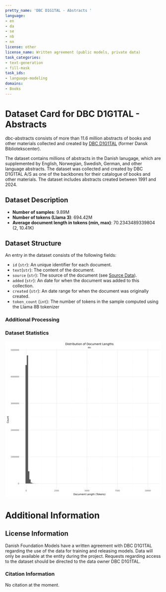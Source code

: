 ```yaml
---
pretty_name: 'DBC D1G1TAL - Abstracts '
language:
- en
- da
- se
- nb
- nn
license: other
license_name: Written agreement (public models, private data)
task_categories:
- text-generation
- fill-mask
task_ids:
- language-modeling
domains:
- Books
---
```


# Dataset Card for DBC D1G1TAL - Abstracts 

<!-- START-SHORT DESCRIPTION -->
dbc-abstracts consists of more than 11.6 million abstracts of books and other materials collected and created by [DBC D1G1TAL](https://dbcdigital.dk/) (former Dansk Bibliotekscenter).
<!-- END-SHORT DESCRIPTION -->

The dataset contains millions of abstracts in the Danish lanugage, which are supplemented by English, Norwegian, Swedish, German, and other language abstracts.
The dataset was collected and created by DBC D1G1TAL A/S as one of the backbones for their catalogue of books and other materials.
The dataset includes abstracts created between 1991 and 2024.




## Dataset Description

<!-- START-DESC-STATS -->
- **Number of samples**: 9.89M
- **Number of tokens (Llama 3)**: 694.42M
- **Average document length in tokens (min, max)**: 70.2343489339804 (2, 10.41K)
<!-- END-DESC-STATS -->


## Dataset Structure
An entry in the dataset consists of the following fields:

- `id` (`str`): An unique identifier for each document.
- `text`(`str`): The content of the document.
- `source` (`str`): The source of the document (see [Source Data](#source-data)).
- `added` (`str`): An date for when the document was added to this collection.
- `created` (`str`): An date range for when the document was originally created.
- `token_count` (`int`): The number of tokens in the sample computed using the Llama 8B tokenizer


### Additional Processing


### Dataset Statistics

<!-- START-DATASET PLOTS -->
<p align="center">
<img src="./images/dist_document_length.png" width="600" style="margin-right: 10px;" />
</p>
<!-- END-DATASET PLOTS -->


# Additional Information

## License Information
Danish Foundation Models have a written agreement with DBC D1G1TAL regarding the use of the data for training and releasing models. 
Data will only be available at the entity during the project. Requests regarding access to the dataset should be directed to the data owner DBC D1G1TAL.

### Citation Information

No citation at the moment.
